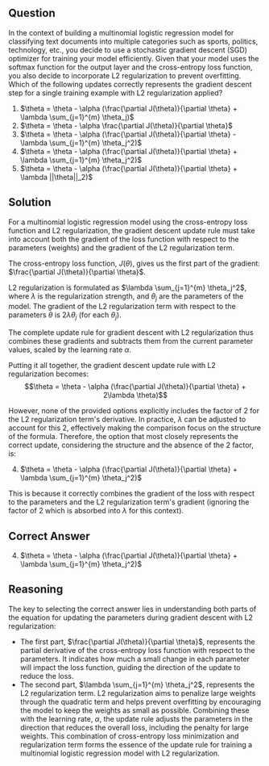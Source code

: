 ## Question
In the context of building a multinomial logistic regression model for classifying text documents into multiple categories such as sports, politics, technology, etc., you decide to use a stochastic gradient descent (SGD) optimizer for training your model efficiently. Given that your model uses the softmax function for the output layer and the cross-entropy loss function, you also decide to incorporate L2 regularization to prevent overfitting. Which of the following updates correctly represents the gradient descent step for a single training example with L2 regularization applied?

1. $\theta = \theta - \alpha (\frac{\partial J(\theta)}{\partial \theta} + \lambda \sum_{j=1}^{m} \theta_j)$
2. $\theta = \theta - \alpha \frac{\partial J(\theta)}{\partial \theta}$
3. $\theta = \theta - \alpha (\frac{\partial J(\theta)}{\partial \theta} - \lambda \sum_{j=1}^{m} \theta_j^2)$
4. $\theta = \theta - \alpha (\frac{\partial J(\theta)}{\partial \theta} + \lambda \sum_{j=1}^{m} \theta_j^2)$
5. $\theta = \theta - \alpha (\frac{\partial J(\theta)}{\partial \theta} + \lambda ||\theta||_2)$

## Solution
For a multinomial logistic regression model using the cross-entropy loss function and L2 regularization, the gradient descent update rule must take into account both the gradient of the loss function with respect to the parameters (weights) and the gradient of the L2 regularization term.

The cross-entropy loss function, $J(\theta)$, gives us the first part of the gradient: $\frac{\partial J(\theta)}{\partial \theta}$.

L2 regularization is formulated as $\lambda \sum_{j=1}^{m} \theta_j^2$, where $\lambda$ is the regularization strength, and $\theta_j$ are the parameters of the model. The gradient of the L2 regularization term with respect to the parameters $\theta$ is $2\lambda \theta_j$ (for each $\theta_j$).

The complete update rule for gradient descent with L2 regularization thus combines these gradients and subtracts them from the current parameter values, scaled by the learning rate $\alpha$.

Putting it all together, the gradient descent update rule with L2 regularization becomes:
$$\theta = \theta - \alpha (\frac{\partial J(\theta)}{\partial \theta} + 2\lambda \theta)$$

However, none of the provided options explicitly includes the factor of $2$ for the L2 regularization term's derivative. In practice, $\lambda$ can be adjusted to account for this $2$, effectively making the comparison focus on the structure of the formula. Therefore, the option that most closely represents the correct update, considering the structure and the absence of the $2$ factor, is:

4. $\theta = \theta - \alpha (\frac{\partial J(\theta)}{\partial \theta} + \lambda \sum_{j=1}^{m} \theta_j^2)$

This is because it correctly combines the gradient of the loss with respect to the parameters and the L2 regularization term's gradient (ignoring the factor of 2 which is absorbed into $\lambda$ for this context).

## Correct Answer
4. $\theta = \theta - \alpha (\frac{\partial J(\theta)}{\partial \theta} + \lambda \sum_{j=1}^{m} \theta_j^2)$

## Reasoning
The key to selecting the correct answer lies in understanding both parts of the equation for updating the parameters during gradient descent with L2 regularization:
- The first part, $\frac{\partial J(\theta)}{\partial \theta}$, represents the partial derivative of the cross-entropy loss function with respect to the parameters. It indicates how much a small change in each parameter will impact the loss function, guiding the direction of the update to reduce the loss.
- The second part, $\lambda \sum_{j=1}^{m} \theta_j^2$, represents the L2 regularization term. L2 regularization aims to penalize large weights through the quadratic term and helps prevent overfitting by encouraging the model to keep the weights as small as possible.
Combining these with the learning rate, $\alpha$, the update rule adjusts the parameters in the direction that reduces the overall loss, including the penalty for large weights. This combination of cross-entropy loss minimization and regularization term forms the essence of the update rule for training a multinomial logistic regression model with L2 regularization.